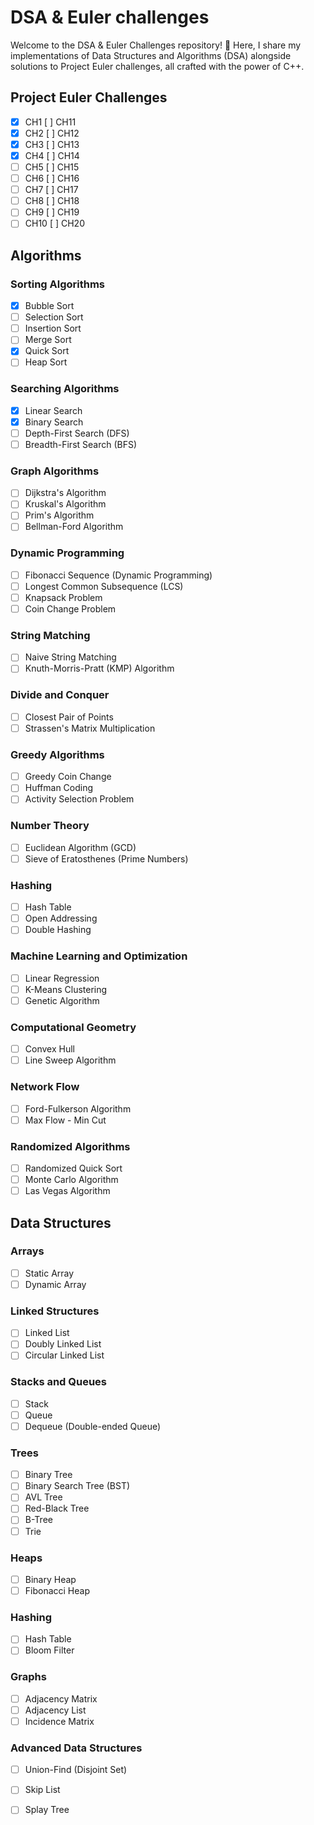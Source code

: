 # DSA & Euler challenges

Welcome to the DSA & Euler Challenges repository! 🚀 Here, I share my implementations of Data Structures and Algorithms (DSA) alongside solutions to Project Euler challenges, all crafted with the power of C++. 

## Project Euler Challenges
- [x] CH1   [ ] CH11
- [x] CH2   [ ] CH12
- [x] CH3   [ ] CH13
- [x] CH4   [ ] CH14
- [ ] CH5   [ ] CH15
- [ ] CH6   [ ] CH16
- [ ] CH7   [ ] CH17
- [ ] CH8   [ ] CH18
- [ ] CH9   [ ] CH19
- [ ] CH10  [ ] CH20

## Algorithms

### Sorting Algorithms

- [X] Bubble Sort
- [ ] Selection Sort
- [ ] Insertion Sort
- [ ] Merge Sort
- [X] Quick Sort
- [ ] Heap Sort

### Searching Algorithms

- [X] Linear Search
- [X] Binary Search
- [ ] Depth-First Search (DFS)
- [ ] Breadth-First Search (BFS)

### Graph Algorithms

- [ ] Dijkstra's Algorithm
- [ ] Kruskal's Algorithm
- [ ] Prim's Algorithm
- [ ] Bellman-Ford Algorithm

### Dynamic Programming

- [ ] Fibonacci Sequence (Dynamic Programming)
- [ ] Longest Common Subsequence (LCS)
- [ ] Knapsack Problem
- [ ] Coin Change Problem

### String Matching

- [ ] Naive String Matching
- [ ] Knuth-Morris-Pratt (KMP) Algorithm

### Divide and Conquer

- [ ] Closest Pair of Points
- [ ] Strassen's Matrix Multiplication

### Greedy Algorithms

- [ ] Greedy Coin Change
- [ ] Huffman Coding
- [ ] Activity Selection Problem

### Number Theory

- [ ] Euclidean Algorithm (GCD)
- [ ] Sieve of Eratosthenes (Prime Numbers)

### Hashing

- [ ] Hash Table
- [ ] Open Addressing
- [ ] Double Hashing

### Machine Learning and Optimization

- [ ] Linear Regression
- [ ] K-Means Clustering
- [ ] Genetic Algorithm

### Computational Geometry

- [ ] Convex Hull
- [ ] Line Sweep Algorithm

### Network Flow

- [ ] Ford-Fulkerson Algorithm
- [ ] Max Flow - Min Cut

### Randomized Algorithms

- [ ] Randomized Quick Sort
- [ ] Monte Carlo Algorithm
- [ ] Las Vegas Algorithm

## Data Structures

### Arrays

- [ ] Static Array
- [ ] Dynamic Array

### Linked Structures

- [ ] Linked List
- [ ] Doubly Linked List
- [ ] Circular Linked List

### Stacks and Queues

- [ ] Stack
- [ ] Queue
- [ ] Dequeue (Double-ended Queue)

### Trees

- [ ] Binary Tree
- [ ] Binary Search Tree (BST)
- [ ] AVL Tree
- [ ] Red-Black Tree
- [ ] B-Tree
- [ ] Trie

### Heaps

- [ ] Binary Heap
- [ ] Fibonacci Heap

### Hashing

- [ ] Hash Table
- [ ] Bloom Filter

### Graphs

- [ ] Adjacency Matrix
- [ ] Adjacency List
- [ ] Incidence Matrix

### Advanced Data Structures

- [ ] Union-Find (Disjoint Set)
- [ ] Skip List
- [ ] Splay Tree

